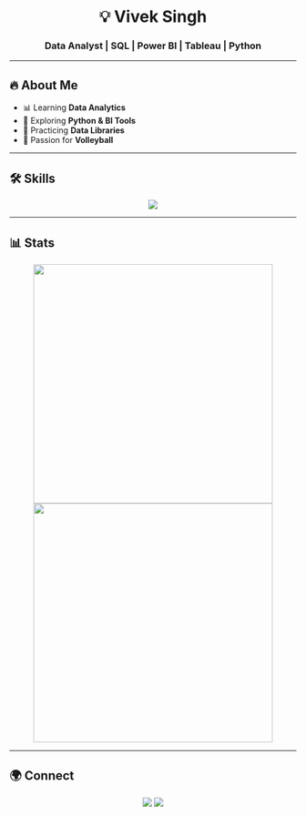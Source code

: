 <h1 align="center">💡 Vivek Singh</h1>
<h3 align="center">Data Analyst | SQL | Power BI | Tableau | Python</h3>

---

## 🔥 About Me  
- 📊 Learning **Data Analytics**
- 🐍 Exploring **Python & BI Tools**
- 🚀 Practicing **Data Libraries**
- 🏐 Passion for **Volleyball**

---

## 🛠 Skills  

<p align="center">
<img src="https://skillicons.dev/icons?i=python,mysql,pandas,numpy,tableau,powerbi,aws,vscode&theme=dark" />
</p>

---

## 📊 Stats  

<p align="center">
  <img src="https://github-readme-stats.vercel.app/api?username=viveksingh052&theme=neon&show_icons=true" width="420"/>
  <img src="https://github-readme-streak-stats.herokuapp.com?user=viveksingh052&theme=neon" width="420"/>
</p>

---

## 🌍 Connect  

<p align="center">
  <a href="https://www.linkedin.com/in/viveksingh52/"><img src="https://img.shields.io/badge/LinkedIn-Blue?style=for-the-badge&logo=linkedin&logoColor=white"/></a>
  <a href="mailto:vivekvs2927@gmail.com"><img src="https://img.shields.io/badge/Gmail-Red?style=for-the-badge&logo=gmail&logoColor=white"/></a>
</p>
